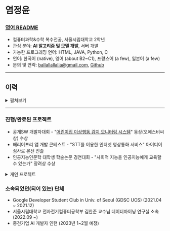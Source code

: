 # 염정윤
### **[영어 README](https://github.com/owao/owao#readme)**
- 컴퓨터과학&수학 복수전공, 서울시립대학교 2학년
- 관심 분야: **AI 알고리즘 및 모델 개발**, 서버 개발
- 가능한 프로그래밍 언어: HTML, JAVA, Python, C
- 언어: 한국어 (native), 영어 (about B2~C1), 프랑스어 (a few), 일본어 (a few)
- 문의 및 연락: ballallallalla@gmail.com, [Github](https://github.com/owao)

---

## 이력

<details>
<summary>펼쳐보기</summary>

### 2018.03 ~ 2021.02
- 하나고 9기(전국단위 자율형 사립고등학교)

### 2021.03 ~ 2022.02
- **5월**
    - <Hackathon> JunctionXSeoul 해커톤 참가(국제 온라인 해커톤) - 프론트엔드 개발 및 디자인
- **4월 ~ 8월**
    - GDSC 프로젝트 팀 “어린이집 이상행동 감지 모니터링 시스템” 개발 - Hub 개발자 (백엔드와 협업)
- **4월 ~ 2월**
    - Google Developer Students Club 멤버(GDSC) - Web-Bigginer Team, 2021 Spring Project team, Mobile Team에 참여
- **5월 ~ 9월**
    - 배리어프리 앱 개발 콘테스트 - STT를 이용한 인터넷 영상통화 서비스(아이디어 제출)

### 2022.03 ~ 2023.02
- **3월**
    - 인공지능인문학 대학생 학술논문 경연대회 – “사회적 지능을 인공지능에게 교육할 수 있는가” 논문 작성
- **8월**
    - 시립대 캠퍼스타운 취업사관학교 인공지능 개발 중급 과정 학습
- **9월 ~ 현재**
    - 서울시립대학교 전자전기컴퓨터공학부 김한준 교수님 데이터마이닝 연구실 소속

</details>

---

### 진행/완료된 프로젝트
- 공개SW 개발자대회 - "[어린이집 이상행동 감지 모니터링 시스템](https://github.com/DSC-University-of-Seoul/2021-spring-project)" 동상(오에스비씨상) 수상
- 배리어프리 앱 개발 콘테스트 - "STT를 이용한 인터넷 영상통화 서비스" 아이디어 심사로 본선 진출
- 인공지능인문학 대학생 학술논문 경연대회 - "사회적 지능을 인공지능에게 교육할 수 있는가" 장려상 수상
<details>
<summary>개인 프로젝트</summary>
- Kaggle 데이터 "[Telco-Customer-Churn 분석](https://colab.research.google.com/drive/1-yaSEywrlyxBFQP6wKASBk7_vNabwFpj?hl=ko)" (2022.06)
</details>

### 소속되었던(되어 있는) 단체
- Google Developer Student Club in Univ. of Seoul (GDSC UOS) (2021.04 ~ 2021.12)
- 서울시립대학교 전자전기컴퓨터공학부 김한준 교수님 데이터마이닝 연구실 소속 (2022.09 ~)
- 중견기업 AI 개발자 인턴 (2023년 1~2월 예정)
